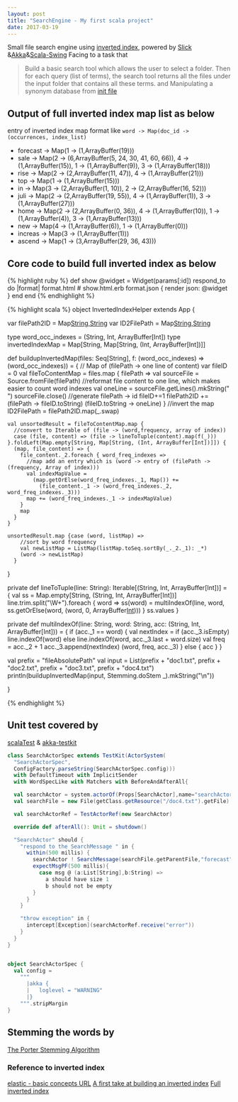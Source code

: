 ```yaml
---
layout: post
title: "SearchEngine - My first scala project"
date: 2017-03-19
---
```


Small file search engine using [inverted index](https://en.wikipedia.org/wiki/Inverted_index), powered by [Slick](http://slick.lightbend.com/ "Funcitonal Relational Mapping") &amp;[Akka](http://akka.io/ "toolkit to build highly concurrent app")&amp;[Scala-Swing](https://github.com/scala/scala-swing)
Facing to a task that

>Build a basic search tool which allows the user to select a folder. Then for each query (list of
 terms), the search tool returns all the files under the input folder that contains all these terms.
 and Manipulating a synonym database from [init file](https://app.box.com/s/lvpm0aniqk09xucv41ojyde17nvhmcl6)

## Output of full inverted index map list as below

entry of inverted index map format like `word -> Map(doc_id -> (occurrences, index_list)`

* forecast -> Map(1 -> (1,ArrayBuffer(19)))
* sale -> Map(2 -> (6,ArrayBuffer(5, 24, 30, 41, 60, 66)), 4 -> (1,ArrayBuffer(15)), 1 -> (1,ArrayBuffer(9)), 3 -> (1,ArrayBuffer(18)))
* rise -> Map(2 -> (2,ArrayBuffer(11, 47)), 4 -> (1,ArrayBuffer(21)))
* top -> Map(1 -> (1,ArrayBuffer(15)))
* in -> Map(3 -> (2,ArrayBuffer(1, 10)), 2 -> (2,ArrayBuffer(16, 52)))
* juli -> Map(2 -> (2,ArrayBuffer(19, 55)), 4 -> (1,ArrayBuffer(1)), 3 -> (1,ArrayBuffer(27)))
* home -> Map(2 -> (2,ArrayBuffer(0, 36)), 4 -> (1,ArrayBuffer(10)), 1 -> (1,ArrayBuffer(4)), 3 -> (1,ArrayBuffer(13)))
* new -> Map(4 -> (1,ArrayBuffer(6)), 1 -> (1,ArrayBuffer(0)))
* increas -> Map(3 -> (1,ArrayBuffer(1)))
* ascend -> Map(1 -> (3,ArrayBuffer(29, 36, 43)))

## Core code to build full inverted index as below

{% highlight ruby %}
def show
    @widget = Widget(params[:id])
    respond_to do |format|
      format.html # show.html.erb
      format.json { render json: @widget }
    end
end
{% endhighlight %}

{% highlight scala %}
object InvertedIndexHelper extends App {

  var filePath2ID = Map[String,String]()
  var ID2FilePath = Map[String,String]()
  
  type word_occ_indexes = (String, Int, ArrayBuffer[Int])
  type invertedIndexMap = Map[String, Map[String, (Int, ArrayBuffer[Int])]]

  def buildupInvertedMap(files: Seq[String], f: (word_occ_indexes) => (word_occ_indexes)) = {
    // Map of (filePath -> one line of content)
    var fileID = 0
    val fileToContentMap = files.map { filePath =>
      val sourceFile = Source.fromFile(filePath)
      //reformat file content to one line, which makes easier to count word indexes
      val oneLine = sourceFile.getLines().mkString(" ") 
      sourceFile.close()
      //generate filePath -> id
      fileID+=1
      filePath2ID += (filePath -> fileID.toString)
      (fileID.toString -> oneLine)
    }
    //invert the map
    ID2FilePath = filePath2ID.map(_.swap)

    val unsortedResult = fileToContentMap.map {
      //convert to Iterable of (file -> (word,frequency, array of index))
      case (file, content) => (file -> lineToTuple(content).map(f(_)))
    }.foldLeft(Map.empty[String, Map[String, (Int, ArrayBuffer[Int])]]) {
      (map, file_content) => {
        file_content._2.foreach { word_freq_indexes =>
          //map add an entry which is (word -> entry of (filePath -> (frequency, Array of index)))
          val indexMapValue = 
            (map.getOrElse(word_freq_indexes._1, Map()) += 
              (file_content._1 -> (word_freq_indexes._2, word_freq_indexes._3)))
          map += (word_freq_indexes._1 -> indexMapValue)
        }
        map
      }
    }

    unsortedResult.map {case (word, listMap) =>
        //sort by word frequency
        val newListMap = ListMap(listMap.toSeq.sortBy(_._2._1): _*)
        (word -> newListMap)
      }

  }

  private def lineToTuple(line: String): Iterable[(String, Int, ArrayBuffer[Int])] = {
    val ss = Map.empty[String, (String, Int, ArrayBuffer[Int])]
    line.trim.split("\\W+").foreach { word =>
      ss(word) = multiIndexOf(line, word, ss.getOrElse(word, (word, 0, ArrayBuffer[Int]())))
    }
    ss.values
  }

  private def multiIndexOf(line: String, word: String, acc: (String, Int, ArrayBuffer[Int])) = {
    if (acc._1 == word) {
      val nextIndex = if (acc._3.isEmpty) line.indexOf(word) else line.indexOf(word, acc._3.last + word.size)
      val freq = acc._2 + 1
      acc._3.append(nextIndex)
      (word, freq, acc._3)
    } else {
      acc
    }
  }


  val prefix = "fileAbsolutePath"
  val input = List(prefix + "doc1.txt", prefix + "doc2.txt", prefix + "doc3.txt", prefix + "doc4.txt")
  println(buildupInvertedMap(input, Stemming.doStem _).mkString("\n"))

}

{% endhighlight %}

## Unit test covered by 
[scalaTest](http://www.scalatest.org/) & [akka-testkit](http://doc.akka.io/docs/akka/current/scala/testing.html)

```scala
class SearchActorSpec extends TestKit(ActorSystem(
  "SearchActorSpec",
  ConfigFactory.parseString(SearchActorSpec.config)))
  with DefaultTimeout with ImplicitSender
  with WordSpecLike with Matchers with BeforeAndAfterAll{

  val searchActor = system.actorOf(Props[SearchActor],name="searchActor")
  val searchFile = new File(getClass.getResource("/doc4.txt").getFile)

  val searchActorRef = TestActorRef(new SearchActor)

  override def afterAll(): Unit = shutdown()

  "SearchActor" should {
    "respond to the SearchMessage " in {
      within(500 millis) {
        searchActor ! SearchMessage(searchFile.getParentFile,"forecast")
        expectMsgPF(500 millis){
          case msg @ (a:List[String],b:String) =>
            a should have size 1
            b should not be empty
        }
      }
    }

    "throw exception" in {
      intercept[Exception](searchActorRef.receive("error"))
    }
  }
}


object SearchActorSpec {
  val config =
    """
      |akka {
      |   loglevel = "WARNING"
      |}
    """.stripMargin
}
```


## Stemming the words by 
[The Porter Stemming Algorithm](https://tartarus.org/martin/PorterStemmer/)

### Reference to inverted index
[elastic - basic concepts URL](https://www.elastic.co/guide/en/elasticsearch/guide/current/inverted-index.html)
[A first take at building an inverted index](https://learning.wintec.ac.nz/mod/url/view.php?id=552404)
[Full inverted index](https://learning.wintec.ac.nz/mod/url/view.php?id=552405)

